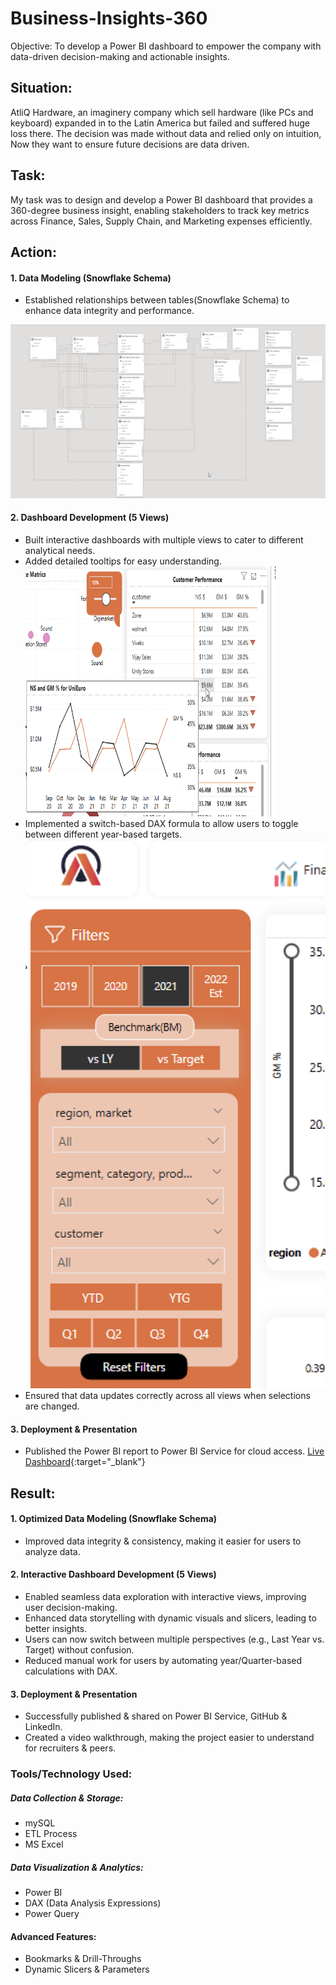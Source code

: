 # Business-Insights-360
Objective: To develop a Power BI dashboard to empower the company with data-driven decision-making and actionable insights.

## Situation:
AtliQ Hardware, an imaginery company which sell hardware (like PCs and keyboard) expanded in to the Latin America but failed and suffered huge loss there.
The decision was made without data and relied only on intuition, Now they want to ensure future decisions are data driven.

## Task:
My task was to design and develop a Power BI dashboard that provides a 360-degree business insight, enabling stakeholders to track key metrics across Finance, Sales, Supply Chain, and Marketing expenses efficiently.

## Action:
#### 1. Data Modeling (Snowflake Schema)
- Established relationships between tables(Snowflake Schema) to enhance data integrity and performance.
<img src="https://github.com/grishmagajjar/Business-Insights-360/blob/main/Screenshots/Model-view.png"/>

#### 2. Dashboard Development (5 Views)
- Built interactive dashboards with multiple views to cater to different analytical needs.
- Added detailed tooltips for easy understanding.
  <img src="https://github.com/grishmagajjar/Business-Insights-360/blob/main/Screenshots/Tooltip-example.png" height="400px" width="400px"/>
- Implemented a switch-based DAX formula to allow users to toggle between different year-based targets.
  <img src="https://github.com/grishmagajjar/Business-Insights-360/blob/main/Screenshots/Filters.png"/>
- Ensured that data updates correctly across all views when selections are changed.

#### 3. Deployment & Presentation
- Published the Power BI report to Power BI Service for cloud access.
  [Live Dashboard](https://app.powerbi.com/links/MQ-JTqn7u_?ctid=c6e549b3-5f45-4032-aae9-d4244dc5b2c4&pbi_source=linkShare&bookmarkGuid=a4549c03-137c-472c-9cd4-d524035abb0e){:target="_blank"}

## Result:
#### 1. Optimized Data Modeling (Snowflake Schema)
- Improved data integrity & consistency, making it easier for users to analyze data.

#### 2. Interactive Dashboard Development (5 Views)
- Enabled seamless data exploration with interactive views, improving user decision-making.
- Enhanced data storytelling with dynamic visuals and slicers, leading to better insights.
- Users can now switch between multiple perspectives (e.g., Last Year vs. Target) without confusion.
- Reduced manual work for users by automating year/Quarter-based calculations with DAX.

#### 3. Deployment & Presentation
- Successfully published & shared on Power BI Service, GitHub & LinkedIn.
- Created a video walkthrough, making the project easier to understand for recruiters & peers.

### Tools/Technology Used:
##### Data Collection & Storage:
- mySQL
- ETL Process
- MS Excel

##### Data Visualization & Analytics:
- Power BI 
- DAX (Data Analysis Expressions) 
- Power Query 

#### Advanced Features:
- Bookmarks & Drill-Throughs
- Dynamic Slicers & Parameters



